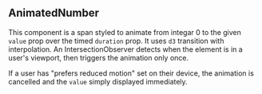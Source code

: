 ## AnimatedNumber

This component is a span styled to animate from integar 0 to the given `value` prop over the timed `duration` prop. It uses `d3` transition with interpolation. An IntersectionObserver detects when the element is in a user's viewport, then triggers the animation only once.

If a user has "prefers reduced motion" set on their device, the animation is cancelled and the `value` simply displayed immediately.
